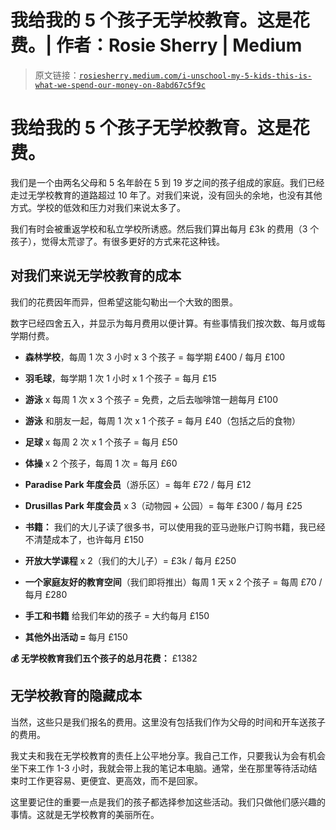 # 我给我的 5 个孩子无学校教育。这是花费。| 作者：Rosie Sherry | Medium

> 原文链接：[`rosiesherry.medium.com/i-unschool-my-5-kids-this-is-what-we-spend-our-money-on-8abd67c5f9c`](https://rosiesherry.medium.com/i-unschool-my-5-kids-this-is-what-we-spend-our-money-on-8abd67c5f9c)

# 我给我的 5 个孩子无学校教育。这是花费。

我们是一个由两名父母和 5 名年龄在 5 到 19 岁之间的孩子组成的家庭。我们已经走过无学校教育的道路超过 10 年了。对我们来说，没有回头的余地，也没有其他方式。学校的低效和压力对我们来说太多了。

我们有时会被重返学校和私立学校所诱惑。然后我们算出每月 £3k 的费用（3 个孩子），觉得太荒谬了。有很多更好的方式来花这种钱。

## 对我们来说无学校教育的成本

我们的花费因年而异，但希望这能勾勒出一个大致的图景。

数字已经四舍五入，并显示为每月费用以便计算。有些事情我们按次数、每月或每学期付费。

+   **森林学校**，每周 1 次 3 小时 x 3 个孩子 = 每学期 £400 / 每月 £100

+   **羽毛球**，每学期 1 次 1 小时 x 1 个孩子 = 每月 £15

+   **游泳** x 每周 1 次 x 3 个孩子 = 免费，之后去咖啡馆一趟每月 £100

+   **游泳** 和朋友一起，每周 1 次 x 1 个孩子 = 每月 £40（包括之后的食物）

+   **足球** x 每周 2 次 x 1 个孩子 = 每月 £50

+   **体操** x 2 个孩子，每周 1 次 = 每月 £60

+   **Paradise Park 年度会员**（游乐区）= 每年 £72 / 每月 £12

+   **Drusillas Park 年度会员** x 3（动物园 + 公园）= 每年 £300 / 每月 £25

+   **书籍：** 我们的大儿子读了很多书，可以使用我的亚马逊账户订购书籍，我已经不清楚成本了，也许每月 £150

+   **开放大学课程** x 2（我们的大儿子）= £3k / 每月 £250

+   **一个家庭友好的教育空间**（我们即将推出）每周 1 天 x 2 个孩子 = 每周 £70 / 每月 £280

+   **手工和书籍** 给我们年幼的孩子 = 大约每月 £150

+   **其他外出活动 =** 每月 £150

**💰 无学校教育我们五个孩子的总月花费：** £1382

## 无学校教育的隐藏成本

当然，这些只是我们报名的费用。这里没有包括我们作为父母的时间和开车送孩子的费用。

我丈夫和我在无学校教育的责任上公平地分享。我自己工作，只要我认为会有机会坐下来工作 1-3 小时，我就会带上我的笔记本电脑。通常，坐在那里等待活动结束时工作更容易、更便宜、更高效，而不是回家。

这里要记住的重要一点是我们的孩子都选择参加这些活动。我们只做他们感兴趣的事情。这就是无学校教育的美丽所在。
